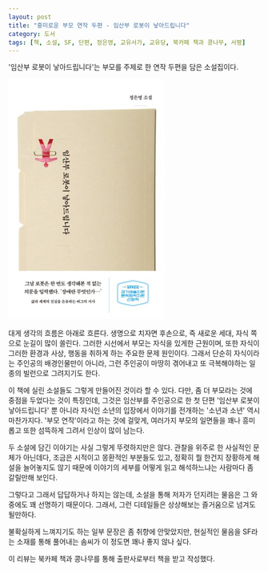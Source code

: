 ```yaml
---
layout: post
title: "흥미로운 부모 연작 두편 - 임산부 로봇이 낳아드립니다"
category: 도서
tags: [책, 소설, SF, 단편, 정은영, 교유서가, 교유당, 북카페 책과 콩나무, 서평]
---
```


'임산부 로봇이 낳아드립니다'는
부모를 주제로 한 연작 두편을 담은 소설집이다.

![표지](/images/book/pregnant-robot-gives-birth-book-h480.jpg)

대게 생각의 흐름은 아래로 흐른다.
생명으로 치자면 후손으로, 즉 새로운 세대, 자식 쪽으로 눈길이 많이 쏠린다.
그러한 시선에서 부모는 자식을 있게한 근원이며,
또한 자식이 그러한 환경과 사상, 행동을 취하게 하는 주요한 문제 원인이다.
그래서 단순히 자식이라는 주인공의 배경인물만이 아니라,
그런 주인공이 마땅히 겪어내고 또 극복해야하는 일종의 빌런으로 그려지기도 한다.

이 책에 실린 소설들도 그렇게 만들어진 것이라 할 수 있다.
다만, 좀 더 부모라는 것에 중점을 두었다는 것이 특징인데,
그것은 임산부를 주인공으로 한 첫 단편 '임산부 로봇이 낳아드립니다' 뿐 아니라
자식인 소년의 입장에서 이야기를 전개하는 '소년과 소년' 역시 마찬가지다.
'부모 연작'이라고 하는 것에 걸맞게,
여러가지 부모의 일면들을 꽤나 흥미롭고 또한 섬뜩하게 그려서 인상이 많이 남는다.

두 소설에 담긴 이야기는 사실 그렇게 뚜렷하지만은 않다.
관찰을 위주로 한 사실적인 문체가 아닌데다,
조금은 시적이고 몽환적인 부분들도 있고,
정확히 뭘 한건지 장황하게 해설을 늘어놓지도 않기 때문에
이야기의 세부를 어떻게 읽고 해석하느냐는 사람마다 좀 갈릴만해 보인다.

그렇다고 그래서 답답하거나 하지는 않는데,
소설을 통해 저자가 던지려는 물음은 그 와중에도 꽤 선명하기 때문이다.
그래서, 그런 디테일들은 상상해보는 즐거움으로 넘겨도 될만하다.

불확실하게 느껴지기도 하는 일부 문장은 좀 취향에 안맞았지만,
현실적인 물음을 SF라는 소재를 통해 풀어내는 솜씨가
이 정도면 꽤나 좋지 않나 싶다.



<div class="im im-info">
이 리뷰는 북카페 책과 콩나무를 통해 출판사로부터 책을 받고 작성했다.
</div>
